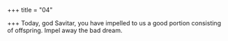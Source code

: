+++
title = "04"

+++
Today, god Savitar, you have impelled to us a good portion consisting of  offspring.
Impel away the bad dream.